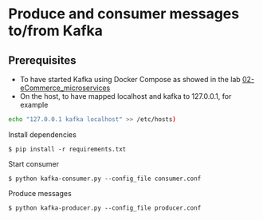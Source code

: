 # Produce and consumer messages to/from Kafka

## Prerequisites

- To have started Kafka using Docker Compose as showed in the lab [02-eCommerce_microservices](../../labs/02-eCommerce_microservices/README.md)
- On the host, to have mapped localhost and kafka to 127.0.0.1, for example

```bash
echo "127.0.0.1 kafka localhost" >> /etc/hosts)
``````

Install dependencies

```console
$ pip install -r requirements.txt
```

Start consumer

```console
$ python kafka-consumer.py --config_file consumer.conf
```

Produce messages

```console
$ python kafka-producer.py --config_file producer.conf
```


